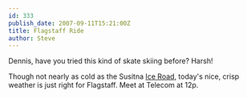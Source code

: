 ```yaml
---
id: 333
publish_date: 2007-09-11T15:21:00Z
title: Flagstaff Ride
author: Steve
---
```

  
Dennis, have you tried this kind of skate skiing before? Harsh!

Though not nearly as cold as the Susitna [Ice Road](http://en.wikipedia.org/wiki/Ice_road), today's nice, crisp weather is just right for Flagstaff. Meet at Telecom at 12p.